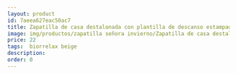 ```yaml
---
layout: product
id: 7aeea627eac50ac7
title: Zapatilla de casa destalonada con plantilla de descanso estampado otoño
image: img/productos/zapatilla señora invierno/Zapatilla de casa destalonada con plantilla de descanso estampado otoño=22= biorrelax beige.webp
price: 22
tags:  biorrelax beige
description: 
order: 0
---
```

